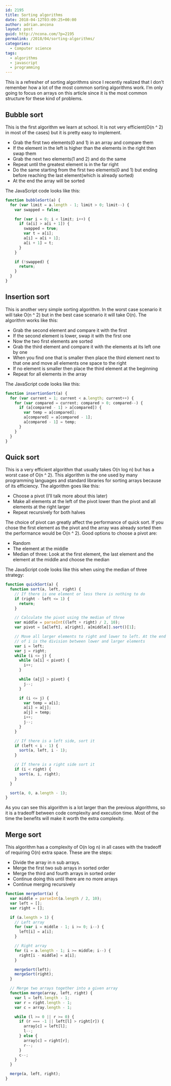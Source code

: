 ```yaml
---
id: 2195
title: Sorting algorithms
date: 2018-04-12T03:09:25+00:00
author: adrian.ancona
layout: post
guid: http://ncona.com/?p=2195
permalink: /2018/04/sorting-algorithms/
categories:
  - Computer science
tags:
  - algorithms
  - javascript
  - programming
---
```

This is a refresher of sorting algorithms since I recently realized that I don&#8217;t remember how a lot of the most common sorting algorithms work. I&#8217;m only going to focus on arrays on this article since it is the most common structure for these kind of problems.

## Bubble sort

This is the first algorithm we learn at school. It is not very efficient(O(n ^ 2) in most of the cases) but it is pretty easy to implement.

  * Grab the first two elements(0 and 1) in an array and compare them
  * If the element in the left is higher than the elements in the right then swap them
  * Grab the next two elements(1 and 2) and do the same
  * Repeat until the greatest element is in the far right
  * Do the same starting from the first two elements(0 and 1) but ending before reaching the last element(which is already sorted)
  * At the end the array will be sorted

<!--more-->

The JavaScript code looks like this:

```js
function bubbleSort(a) {
  for (var limit = a.length - 1; limit > 0; limit--) {
    var swapped = false;

    for (var i = 0; i < limit; i++) {
      if (a[i] > a[i + 1]) {
        swapped = true;
        var t = a[i];
        a[i] = a[i + 1];
        a[i + 1] = t;
      }
    }

    if (!swapped) {
      return;
    }
  }
}
```

## Insertion sort

This is another very simple sorting algorithm. In the worst case scenario it will take O(n ^ 2) but in the best case scenario it will take O(n). The algorithm works like this:

  * Grab the second element and compare it with the first
  * If the second element is lower, swap it with the first one
  * Now the two first elements are sorted
  * Grab the third element and compare it with the elements at its left one by one
  * When you find one that is smaller then place the third element next to that one and move all elements one space to the right
  * If no element is smaller then place the third element at the beginning
  * Repeat for all elements in the array

The JavaScript code looks like this:

```js
function insertionSort(a) {
  for (var current = 1; current < a.length; current++) {
    for (var compared = current; compared > 0; compared--) {
      if (a[compared - 1] > a[compared]) {
        var temp = a[compared];
        a[compared] = a[compared - 1];
        a[compared - 1] = temp;
      }
    }
  }
}
```

## Quick sort

This is a very efficient algorithm that usually takes O(n log n) but has a worst case of O(n ^ 2). This algorithm is the one used by many programming languages and standard libraries for sorting arrays because of its efficiency. The algorithm goes like this:

  * Choose a pivot (I&#8217;ll talk more about this later)
  * Make all elements at the left of the pivot lower than the pivot and all elements at the right larger
  * Repeat recursively for both halves

The choice of pivot can greatly affect the performance of quick sort. If you chose the first element as the pivot and the array was already sorted then the performance would be O(n ^ 2). Good options to choose a pivot are:

  * Random
  * The element at the middle
  * Median of three: Look at the first element, the last element and the element at the middle and choose the median

The JavaScript code looks like this when using the median of three strategy:

```js
function quickSort(a) {
  function sort(a, left, right) {
    // If there is one element or less there is nothing to do
    if (right - left <= 1) {
      return;
    }

    // Calculate the pivot using the median of three
    var middle = parseInt((left + right) / 2, 10);
    var pivot = [a[left], a[right], a[middle]].sort()[1];

    // Move all larger elements to right and lower to left. At the end the value
    // of i is the division between lower and larger elements
    var i = left;
    var j = right;
    while (i <= j) {
      while (a[i] < pivot) {
        i++;
      }

      while (a[j] > pivot) {
        j--;
      }

      if (i <= j) {
        var temp = a[i];
        a[i] = a[j];
        a[j] = temp;
        i++;
        j--;
      }
    }

    // If there is a left side, sort it
    if (left < i - 1) {
      sort(a, left, i - 1);
    }

    // If there is a right side sort it
    if (i < right) {
      sort(a, i, right);
    }
  }

  sort(a, 0, a.length - 1);
}
```

As you can see this algorithm is a lot larger than the previous algorithms, so it is a tradeoff between code complexity and execution time. Most of the time the benefits will make it worth the extra complexity.

## Merge sort

This algorithm has a complexity of O(n log n) in all cases with the tradeoff of requiring O(n) extra space. These are the steps:

  * Divide the array in n sub arrays.
  * Merge the first two sub arrays in sorted order
  * Merge the third and fourth arrays in sorted order
  * Continue doing this until there are no more arrays
  * Continue merging recursively

```js
function mergeSort(a) {
  var middle = parseInt(a.length / 2, 10);
  var left = [];
  var right = [];

  if (a.length > 1) {
    // Left array
    for (var i = middle - 1; i >= 0; i--) {
      left[i] = a[i];
    }

    // Right array
    for (i = a.length - 1; i >= middle; i--) {
      right[i - middle] = a[i];
    }

    mergeSort(left);
    mergeSort(right);
  }

  // Merge two arrays together into a given array
  function merge(array, left, right) {
    var l = left.length - 1;
    var r = right.length - 1;
    var c = array.length - 1;

    while (l >= 0 || r >= 0) {
      if (r === -1 || left[l] > right[r]) {
        array[c] = left[l];
        l--;
      } else {
        array[c] = right[r];
        r--;
      }
      c--;
    }
  }

  merge(a, left, right);
}
```
